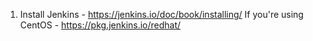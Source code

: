 1. Install Jenkins - https://jenkins.io/doc/book/installing/
If you're using CentOS - https://pkg.jenkins.io/redhat/
